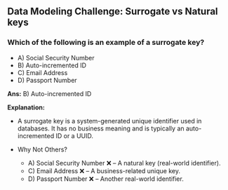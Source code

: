 ## Data Modeling Challenge: Surrogate vs Natural keys

### Which of the following is an example of a surrogate key?

- A) Social Security Number
- B) Auto-incremented ID
- C) Email Address
- D) Passport Number

**Ans:** B) Auto-incremented ID

**Explanation:**
- A surrogate key is a system-generated unique identifier used in databases. It has no business meaning and is typically an auto-incremented ID or a UUID.

- Why Not Others?
  - A) Social Security Number ❌ – A natural key (real-world identifier).
  - C) Email Address ❌ – A business-related unique key.
  - D) Passport Number ❌ – Another real-world identifier.